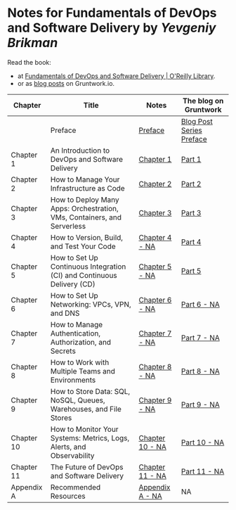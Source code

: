 # Notes for **Fundamentals of DevOps and Software Delivery** by _Yevgeniy Brikman_

Read the book:

- at [Fundamentals of DevOps and Software Delivery | O'Reilly Library](https://learning.oreilly.com/library/view/fundamentals-of-devops/9781098174583).
- or as [blog posts](https://www.gruntwork.io/fundamentals-of-devops) on Gruntwork.io.

| Chapter    | Title                                                                   | Notes                             | The blog on Gruntwork                                                                                            |
| ---------- | ----------------------------------------------------------------------- | --------------------------------- | ---------------------------------------------------------------------------------------------------------------- |
|            | Preface                                                                 | [Preface](/preface.md)            | [Blog Post Series Preface](https://www.gruntwork.io/fundamentals-of-devops)                                      |
| Chapter 1  | An Introduction to DevOps and Software Delivery                         | [Chapter 1](/chap-01.md)          | [Part 1](https://www.gruntwork.io/fundamentals-of-devops/introduction-to-devops-and-software-delivery)           |
| Chapter 2  | How to Manage Your Infrastructure as Code                               | [Chapter 2](/chap-02.md)          | [Part 2](https://www.gruntwork.io/fundamentals-of-devops/how-to-manage-your-infrastructure-as-code)              |
| Chapter 3  | How to Deploy Many Apps: Orchestration, VMs, Containers, and Serverless | [Chapter 3](/chap-03.md)          | [Part 3](https://www.gruntwork.io/fundamentals-of-devops/deploying-apps-orchestration-vms-containers-serverless) |
| Chapter 4  | How to Version, Build, and Test Your Code                               | [Chapter 4 - NA](/chap-04.md)     | [Part 4](https://www.gruntwork.io/fundamentals-of-devops/testing-your-systems)                                   |
| Chapter 5  | How to Set Up Continuous Integration (CI) and Continuous Delivery (CD)  | [Chapter 5 - NA](/chap-05.md)     | [Part 5](https://www.gruntwork.io/fundamentals-of-devops/setup-ci-cd)                                            |
| Chapter 6  | How to Set Up Networking: VPCs, VPN, and DNS                            | [Chapter 6 - NA](/chap-06.md)     | [Part 6 - NA]()                                                                                                  |
| Chapter 7  | How to Manage Authentication, Authorization, and Secrets                | [Chapter 7 - NA](/chap-07.md)     | [Part 7 - NA]()                                                                                                  |
| Chapter 8  | How to Work with Multiple Teams and Environments                        | [Chapter 8 - NA](/chap-08.md)     | [Part 8 - NA]()                                                                                                  |
| Chapter 9  | How to Store Data: SQL, NoSQL, Queues, Warehouses, and File Stores      | [Chapter 9 - NA](/chap-09.md)     | [Part 9 - NA]()                                                                                                  |
| Chapter 10 | How to Monitor Your Systems: Metrics, Logs, Alerts, and Observability   | [Chapter 10 - NA](/chap-10.md)    | [Part 10 - NA]()                                                                                                 |
| Chapter 11 | The Future of DevOps and Software Delivery                              | [Chapter 11 - NA](/chap-11.md)    | [Part 11 - NA]()                                                                                                 |
| Appendix A | Recommended Resources                                                   | [Appendix A - NA](/appendix-a.md) | NA                                                                                                               |
